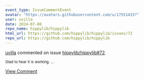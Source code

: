 ```yaml
---
event_type: IssueCommentEvent
avatar: "https://avatars.githubusercontent.com/u/17551415?"
user: uvilla
date: 2024-07-08
repo_name: hippylib/hippylib
html_url: https://github.com/hippylib/hippylib/issues/72
repo_url: https://github.com/hippylib/hippylib
---
```


<a href='https://github.com/uvilla' target='_blank'>uvilla</a> commented on issue <a href='https://github.com/hippylib/hippylib/issues/72' target='_blank'>hippylib/hippylib#72</a>.

<small>Glad to hear it is working....</small>

<a href='https://github.com/hippylib/hippylib/issues/72' target='_blank'>View Comment</a>